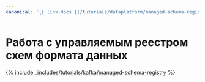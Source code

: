 ```yaml
---
canonical: '{{ link-docs }}/tutorials/dataplatform/managed-schema-registry'
---
```


# Работа с управляемым реестром схем формата данных

{% include [_includes/tutorials/kafka/managed-schema-registry](../../_tutorials/dataplatform/kafka/kafka-managed-schema-registry.md) %}
